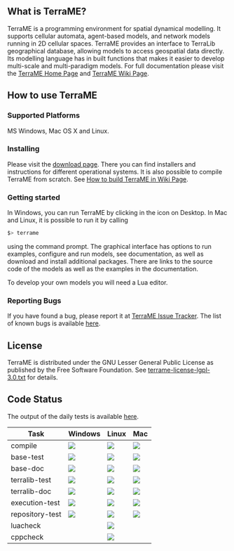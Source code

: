 ## What is TerraME?

TerraME is a programming environment for spatial dynamical modelling. It supports cellular automata, agent-based models, and network models running in 2D cellular spaces. TerraME provides an interface to TerraLib geographical database, allowing models to access geospatial data directly. Its modelling language has in built functions that makes it easier to develop multi-scale and multi-paradigm models. For full documentation please visit the [TerraME Home Page](http://terrame.org) and [TerraME Wiki Page](https://github.com/TerraME/terrame/wiki).

## How to use TerraME

### Supported Platforms
MS Windows, Mac OS X and Linux.

### Installing

Please visit the [download page](https://github.com/TerraME/terrame/releases). There you can find installers and instructions for different operational systems. It is also possible to compile TerraME from scratch. See [How to build TerraME in Wiki Page](https://github.com/TerraME/terrame/wiki/Building-and-Configuring).

### Getting started

In Windows, you can run TerraME by clicking in the icon on Desktop. In Mac and Linux, it is possible to run it by calling

```bash
$> terrame
```

using the command prompt. The graphical interface has options to run examples, configure and run models,
see documentation, as well as download and install additional packages. There are links to the source code
of the models as well as the examples in the documentation.

To develop your own models you will need a Lua editor.

### Reporting Bugs
If you have found a bug, please report it at [TerraME Issue Tracker](https://github.com/TerraME/terrame/issues).
The list of known bugs is available [here](https://github.com/TerraME/terrame/issues?q=is%3Aopen+is%3Aissue+label%3Abug).


## License
TerraME is distributed under the GNU Lesser General Public License as published by the Free Software Foundation. See [terrame-license-lgpl-3.0.txt](https://github.com/TerraME/terrame/blob/master/licenses/terrame-license-lgpl-3.0.txt) for details.

## Code Status

The output of the daily tests is available [here](http://www.dpi.inpe.br/jenkins/view/TerraME-Daily/).

| Task            | Windows | Linux | Mac |
|---|---|---|---|
| compile         | ![](http://www.dpi.inpe.br/jenkins/buildStatus/icon?job=terrame-build-windows-10) | ![](http://www.dpi.inpe.br/jenkins/buildStatus/icon?job=terrame-build-linux-ubuntu-14.04) | ![](http://www.dpi.inpe.br/jenkins/buildStatus/icon?job=terrame-build-mac-el-captain)|
| base-test       | ![](http://www.dpi.inpe.br/jenkins/buildStatus/icon?job=terrame-unittest-base-windows-10) | ![](http://www.dpi.inpe.br/jenkins/buildStatus/icon?job=terrame-unittest-base-linux-ubuntu-14.04) | ![](http://www.dpi.inpe.br/jenkins/buildStatus/icon?job=terrame-unittest-base-mac-el-captain) |
| base-doc        | ![](http://www.dpi.inpe.br/jenkins/buildStatus/icon?job=terrame-doc-base-windows-10) | ![](http://www.dpi.inpe.br/jenkins/buildStatus/icon?job=terrame-doc-base-linux-ubuntu-14.04)| ![](http://www.dpi.inpe.br/jenkins/buildStatus/icon?job=terrame-doc-base-mac-el-captain)|
| terralib-test   | ![](http://www.dpi.inpe.br/jenkins/buildStatus/icon?job=terrame-unittest-terralib-windows-10) | ![](http://www.dpi.inpe.br/jenkins/buildStatus/icon?job=terrame-unittest-terralib-linux-ubuntu-14.04) | ![](http://www.dpi.inpe.br/jenkins/buildStatus/icon?job=terrame-unittest-terralib-mac-el-captain) |
| terralib-doc    |![](http://www.dpi.inpe.br/jenkins/buildStatus/icon?job=terrame-doc-terralib-windows-10) | ![](http://www.dpi.inpe.br/jenkins/buildStatus/icon?job=terrame-doc-terralib-linux-ubuntu-14.04)| ![](http://www.dpi.inpe.br/jenkins/buildStatus/icon?job=terrame-doc-terralib-mac-el-captain)|
| execution-test  | ![](http://www.dpi.inpe.br/jenkins/buildStatus/icon?job=terrame-test-execution-windows-10) | ![](http://www.dpi.inpe.br/jenkins/buildStatus/icon?job=terrame-test-execution-linux-ubuntu-14.04)| ![](http://www.dpi.inpe.br/jenkins/buildStatus/icon?job=terrame-test-execution-mac-el-captain) |
| repository-test | ![](http://www.dpi.inpe.br/jenkins/buildStatus/icon?job=terrame-repository-test-windows-10) | ![](http://www.dpi.inpe.br/jenkins/buildStatus/icon?job=terrame-repository-test-linux-ubuntu-14.04) | ![](http://www.dpi.inpe.br/jenkins/buildStatus/icon?job=terrame-repository-test-mac-el-captain)|
|luacheck| | ![](http://www.dpi.inpe.br/jenkins/buildStatus/icon?job=terrame-semantics-analyzer-lua-linux-ubuntu-14.04) ||
|cppcheck | | ![](http://www.dpi.inpe.br/jenkins/buildStatus/icon?job=terrame-syntaxcheck-cpp-linux-ubuntu-14.04) | |

